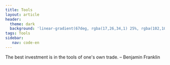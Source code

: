 ```yaml
---
title: Tools
layout: article
header:
  theme: dark
  background: 'linear-gradient(67deg, rgba(17,26,34,1) 25%, rgba(102,102,102,1) 43%, rgba(255,255,255,1) 80%)'
tags: Tools
sidebar: 
   nav: code-en   
--- 
```

The best investment is in the tools of one's own trade. – Benjamin Franklin
